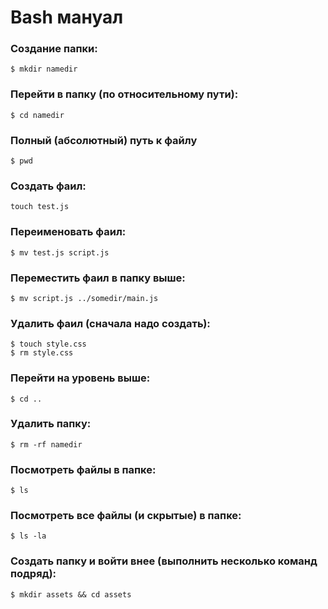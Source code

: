 # Bash мануал

### Создание папки:

`$ mkdir namedir`

### Перейти в папку (по относительному пути):

`$ cd namedir`

### Полный (абсолютный) путь к файлу

`$ pwd`

### Создать фаил:

`touch test.js`

### Переименовать фаил:

`$ mv test.js script.js`

### Переместить фаил в папку выше:

`$ mv script.js ../somedir/main.js`

### Удалить фаил (сначала надо создать):

```shell
$ touch style.css
$ rm style.css
```

### Перейти на уровень выше:

`$ cd ..`

### Удалить папку:

`$ rm -rf namedir`

### Посмотреть файлы в папке:

`$ ls`

### Посмотреть все файлы (и скрытые) в папке:

`$ ls -la`

### Создать папку и войти внее (выполнить несколько команд подряд):

`$ mkdir assets && cd assets`